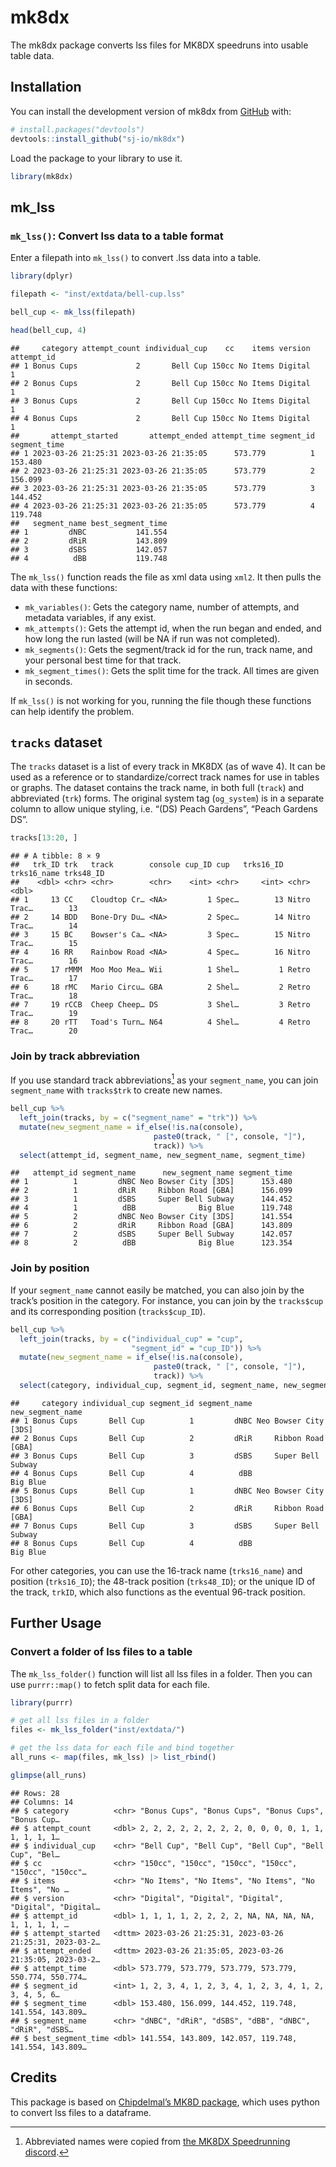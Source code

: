 
# mk8dx

<!-- badges: start -->
<!-- badges: end -->

The mk8dx package converts lss files for MK8DX speedruns into usable
table data.

## Installation

You can install the development version of mk8dx from
[GitHub](https://github.com/) with:

``` r
# install.packages("devtools")
devtools::install_github("sj-io/mk8dx")
```

Load the package to your library to use it.

``` r
library(mk8dx)
```

## mk_lss

### `mk_lss()`: Convert lss data to a table format

Enter a filepath into `mk_lss()` to convert .lss data into a table.

``` r
library(dplyr)

filepath <- "inst/extdata/bell-cup.lss"

bell_cup <- mk_lss(filepath)

head(bell_cup, 4)
```

    ##     category attempt_count individual_cup    cc    items version attempt_id
    ## 1 Bonus Cups             2       Bell Cup 150cc No Items Digital          1
    ## 2 Bonus Cups             2       Bell Cup 150cc No Items Digital          1
    ## 3 Bonus Cups             2       Bell Cup 150cc No Items Digital          1
    ## 4 Bonus Cups             2       Bell Cup 150cc No Items Digital          1
    ##       attempt_started       attempt_ended attempt_time segment_id segment_time
    ## 1 2023-03-26 21:25:31 2023-03-26 21:35:05      573.779          1      153.480
    ## 2 2023-03-26 21:25:31 2023-03-26 21:35:05      573.779          2      156.099
    ## 3 2023-03-26 21:25:31 2023-03-26 21:35:05      573.779          3      144.452
    ## 4 2023-03-26 21:25:31 2023-03-26 21:35:05      573.779          4      119.748
    ##   segment_name best_segment_time
    ## 1         dNBC           141.554
    ## 2         dRiR           143.809
    ## 3         dSBS           142.057
    ## 4          dBB           119.748

The `mk_lss()` function reads the file as xml data using `xml2`. It then
pulls the data with these functions:

- `mk_variables()`: Gets the category name, number of attempts, and
  metadata variables, if any exist.
- `mk_attempts()`: Gets the attempt id, when the run began and ended,
  and how long the run lasted (will be NA if run was not completed).
- `mk_segments()`: Gets the segment/track id for the run, track name,
  and your personal best time for that track.
- `mk_segment_times()`: Gets the split time for the track. All times are
  given in seconds.

If `mk_lss()` is not working for you, running the file though these
functions can help identify the problem.

## `tracks` dataset

The `tracks` dataset is a list of every track in MK8DX (as of wave 4).
It can be used as a reference or to standardize/correct track names for
use in tables or graphs. The dataset contains the track name, in both
full (`track`) and abbreviated (`trk`) forms. The original system tag
(`og_system`) is in a separate column to allow unique styling,
i.e. “(DS) Peach Gardens”, “Peach Gardens DS”.

``` r
tracks[13:20, ]
```

    ## # A tibble: 8 × 9
    ##   trk_ID trk   track        console cup_ID cup   trks16_ID trks16_name trks48_ID
    ##    <dbl> <chr> <chr>        <chr>    <int> <chr>     <int> <chr>           <dbl>
    ## 1     13 CC    Cloudtop Cr… <NA>         1 Spec…        13 Nitro Trac…        13
    ## 2     14 BDD   Bone-Dry Du… <NA>         2 Spec…        14 Nitro Trac…        14
    ## 3     15 BC    Bowser's Ca… <NA>         3 Spec…        15 Nitro Trac…        15
    ## 4     16 RR    Rainbow Road <NA>         4 Spec…        16 Nitro Trac…        16
    ## 5     17 rMMM  Moo Moo Mea… Wii          1 Shel…         1 Retro Trac…        17
    ## 6     18 rMC   Mario Circu… GBA          2 Shel…         2 Retro Trac…        18
    ## 7     19 rCCB  Cheep Cheep… DS           3 Shel…         3 Retro Trac…        19
    ## 8     20 rTT   Toad's Turn… N64          4 Shel…         4 Retro Trac…        20

### Join by track abbreviation

If you use standard track abbreviations[^1] as your `segment_name`, you
can join `segment_name` with `tracks$trk` to create new names.

``` r
bell_cup %>%
  left_join(tracks, by = c("segment_name" = "trk")) %>%
  mutate(new_segment_name = if_else(!is.na(console),
                                paste0(track, " [", console, "]"),
                                track)) %>%
  select(attempt_id, segment_name, new_segment_name, segment_time)
```

    ##   attempt_id segment_name      new_segment_name segment_time
    ## 1          1         dNBC Neo Bowser City [3DS]      153.480
    ## 2          1         dRiR     Ribbon Road [GBA]      156.099
    ## 3          1         dSBS     Super Bell Subway      144.452
    ## 4          1          dBB              Big Blue      119.748
    ## 5          2         dNBC Neo Bowser City [3DS]      141.554
    ## 6          2         dRiR     Ribbon Road [GBA]      143.809
    ## 7          2         dSBS     Super Bell Subway      142.057
    ## 8          2          dBB              Big Blue      123.354

### Join by position

If your `segment_name` cannot easily be matched, you can also join by
the track’s position in the category. For instance, you can join by the
`tracks$cup` and its corresponding position (`tracks$cup_ID`).

``` r
bell_cup %>% 
  left_join(tracks, by = c("individual_cup" = "cup",
                           "segment_id" = "cup_ID")) %>% 
  mutate(new_segment_name = if_else(!is.na(console),
                                paste0(track, " [", console, "]"),
                                track)) %>%
  select(category, individual_cup, segment_id, segment_name, new_segment_name)
```

    ##     category individual_cup segment_id segment_name      new_segment_name
    ## 1 Bonus Cups       Bell Cup          1         dNBC Neo Bowser City [3DS]
    ## 2 Bonus Cups       Bell Cup          2         dRiR     Ribbon Road [GBA]
    ## 3 Bonus Cups       Bell Cup          3         dSBS     Super Bell Subway
    ## 4 Bonus Cups       Bell Cup          4          dBB              Big Blue
    ## 5 Bonus Cups       Bell Cup          1         dNBC Neo Bowser City [3DS]
    ## 6 Bonus Cups       Bell Cup          2         dRiR     Ribbon Road [GBA]
    ## 7 Bonus Cups       Bell Cup          3         dSBS     Super Bell Subway
    ## 8 Bonus Cups       Bell Cup          4          dBB              Big Blue

For other categories, you can use the 16-track name (`trks16_name`) and
position (`trks16_ID`); the 48-track position (`trks48_ID`); or the
unique ID of the track, `trkID`, which also functions as the eventual
96-track position.

## Further Usage

### Convert a folder of lss files to a table

The `mk_lss_folder()` function will list all lss files in a folder. Then
you can use `purrr::map()` to fetch split data for each file.

``` r
library(purrr)

# get all lss files in a folder
files <- mk_lss_folder("inst/extdata/")

# get the lss data for each file and bind together
all_runs <- map(files, mk_lss) |> list_rbind()

glimpse(all_runs)
```

    ## Rows: 28
    ## Columns: 14
    ## $ category          <chr> "Bonus Cups", "Bonus Cups", "Bonus Cups", "Bonus Cup…
    ## $ attempt_count     <dbl> 2, 2, 2, 2, 2, 2, 2, 2, 0, 0, 0, 0, 1, 1, 1, 1, 1, 1…
    ## $ individual_cup    <chr> "Bell Cup", "Bell Cup", "Bell Cup", "Bell Cup", "Bel…
    ## $ cc                <chr> "150cc", "150cc", "150cc", "150cc", "150cc", "150cc"…
    ## $ items             <chr> "No Items", "No Items", "No Items", "No Items", "No …
    ## $ version           <chr> "Digital", "Digital", "Digital", "Digital", "Digital…
    ## $ attempt_id        <dbl> 1, 1, 1, 1, 2, 2, 2, 2, NA, NA, NA, NA, 1, 1, 1, 1, …
    ## $ attempt_started   <dttm> 2023-03-26 21:25:31, 2023-03-26 21:25:31, 2023-03-2…
    ## $ attempt_ended     <dttm> 2023-03-26 21:35:05, 2023-03-26 21:35:05, 2023-03-2…
    ## $ attempt_time      <dbl> 573.779, 573.779, 573.779, 573.779, 550.774, 550.774…
    ## $ segment_id        <int> 1, 2, 3, 4, 1, 2, 3, 4, 1, 2, 3, 4, 1, 2, 3, 4, 5, 6…
    ## $ segment_time      <dbl> 153.480, 156.099, 144.452, 119.748, 141.554, 143.809…
    ## $ segment_name      <chr> "dNBC", "dRiR", "dSBS", "dBB", "dNBC", "dRiR", "dSBS…
    ## $ best_segment_time <dbl> 141.554, 143.809, 142.057, 119.748, 141.554, 143.809…

## Credits

This package is based on [Chipdelmal’s MK8D
package](https://github.com/Chipdelmal/MK8D), which uses python to
convert lss files to a dataframe.

[^1]: Abbreviated names were copied from [the MK8DX Speedrunning
    discord](https://discord.com/channels/199214365860298752/199214365860298752/998310385545384138).
